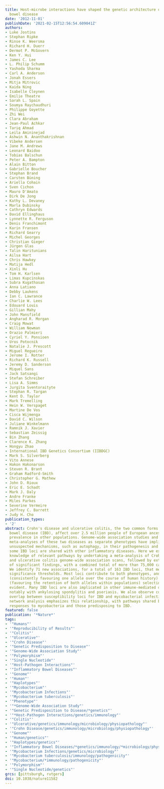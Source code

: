 ```yaml
---
title: Host-microbe interactions have shaped the genetic architecture of inflammatory
  bowel disease
date: '2012-11-01'
publishDate: '2021-02-15T12:56:54.609041Z'
authors:
- Luke Jostins
- Stephan Ripke
- Rinse K. Weersma
- Richard H. Duerr
- Dermot P. McGovern
- Ken Y. Hui
- James C. Lee
- L. Philip Schumm
- Yashoda Sharma
- Carl A. Anderson
- Jonah Essers
- Mitja Mitrovic
- Kaida Ning
- Isabelle Cleynen
- Emilie Theatre
- Sarah L. Spain
- Soumya Raychaudhuri
- Philippe Goyette
- Zhi Wei
- Clara Abraham
- Jean-Paul Achkar
- Tariq Ahmad
- Leila Amininejad
- Ashwin N. Ananthakrishnan
- Vibeke Andersen
- Jane M. Andrews
- Leonard Baidoo
- Tobias Balschun
- Peter A. Bampton
- Alain Bitton
- Gabrielle Boucher
- Stephan Brand
- Carsten Büning
- Ariella Cohain
- Sven Cichon
- Mauro D'Amato
- Dirk De Jong
- Kathy L. Devaney
- Marla Dubinsky
- Cathryn Edwards
- David Ellinghaus
- Lynnette R. Ferguson
- Denis Franchimont
- Karin Fransen
- Richard Gearry
- Michel Georges
- Christian Gieger
- Jürgen Glas
- Talin Haritunians
- Ailsa Hart
- Chris Hawkey
- Matija Hedl
- Xinli Hu
- Tom H. Karlsen
- Limas Kupcinskas
- Subra Kugathasan
- Anna Latiano
- Debby Laukens
- Ian C. Lawrance
- Charlie W. Lees
- Edouard Louis
- Gillian Mahy
- John Mansfield
- Angharad R. Morgan
- Craig Mowat
- William Newman
- Orazio Palmieri
- Cyriel Y. Ponsioen
- Uros Potocnik
- Natalie J. Prescott
- Miguel Regueiro
- Jerome I. Rotter
- Richard K. Russell
- Jeremy D. Sanderson
- Miquel Sans
- Jack Satsangi
- Stefan Schreiber
- Lisa A. Simms
- Jurgita Sventoraityte
- Stephan R. Targan
- Kent D. Taylor
- Mark Tremelling
- Hein W. Verspaget
- Martine De Vos
- Cisca Wijmenga
- David C. Wilson
- Juliane Winkelmann
- Ramnik J. Xavier
- Sebastian Zeissig
- Bin Zhang
- Clarence K. Zhang
- Hongyu Zhao
- International IBD Genetics Consortium (IIBDGC)
- Mark S. Silverberg
- Vito Annese
- Hakon Hakonarson
- Steven R. Brant
- Graham Radford-Smith
- Christopher G. Mathew
- John D. Rioux
- Eric E. Schadt
- Mark J. Daly
- Andre Franke
- Miles Parkes
- Severine Vermeire
- Jeffrey C. Barrett
- Judy H. Cho
publication_types:
- '2'
abstract: Crohn's disease and ulcerative colitis, the two common forms of inflammatory
  bowel disease (IBD), affect over 2.5 million people of European ancestry, with rising
  prevalence in other populations. Genome-wide association studies and subsequent
  meta-analyses of these two diseases as separate phenotypes have implicated previously
  unsuspected mechanisms, such as autophagy, in their pathogenesis and showed that
  some IBD loci are shared with other inflammatory diseases. Here we expand on the
  knowledge of relevant pathways by undertaking a meta-analysis of Crohn's disease
  and ulcerative colitis genome-wide association scans, followed by extensive validation
  of significant findings, with a combined total of more than 75,000 cases and controls.
  We identify 71 new associations, for a total of 163 IBD loci, that meet genome-wide
  significance thresholds. Most loci contribute to both phenotypes, and both directional
  (consistently favouring one allele over the course of human history) and balancing
  (favouring the retention of both alleles within populations) selection effects are
  evident. Many IBD loci are also implicated in other immune-mediated disorders, most
  notably with ankylosing spondylitis and psoriasis. We also observe considerable
  overlap between susceptibility loci for IBD and mycobacterial infection. Gene co-expression
  network analysis emphasizes this relationship, with pathways shared between host
  responses to mycobacteria and those predisposing to IBD.
featured: false
publication: '*Nature*'
tags:
- '"Humans"'
- '"Reproducibility of Results"'
- '"Colitis"'
- '"Ulcerative"'
- '"Crohn Disease"'
- '"Genetic Predisposition to Disease"'
- '"Genome-Wide Association Study"'
- '"Polymorphism"'
- '"Single Nucleotide"'
- '"Host-Pathogen Interactions"'
- '"Inflammatory Bowel Diseases"'
- '"Genome"'
- '"Human"'
- '"Haplotypes"'
- '"Mycobacterium"'
- '"Mycobacterium Infections"'
- '"Mycobacterium tuberculosis"'
- '"Phenotype"'
- '"*Genome-Wide Association Study"'
- '"Genetic Predisposition to Disease/*genetics"'
- '"*Host-Pathogen Interactions/genetics/immunology"'
- '"Colitis"'
- '"Ulcerative/genetics/immunology/microbiology/physiopathology"'
- '"Crohn Disease/genetics/immunology/microbiology/physiopathology"'
- '"Genome"'
- '"Human/genetics"'
- '"Haplotypes/genetics"'
- '"Inflammatory Bowel Diseases/*genetics/immunology/*microbiology/physiopathology"'
- '"Mycobacterium Infections/genetics/microbiology"'
- '"Mycobacterium tuberculosis/immunology/pathogenicity"'
- '"Mycobacterium/*immunology/pathogenicity"'
- '"Polymorphism"'
- '"Single Nucleotide/genetics"'
grcs: [pittsburgh, rutgers]
doi: 10.1038/nature11582
---
```


